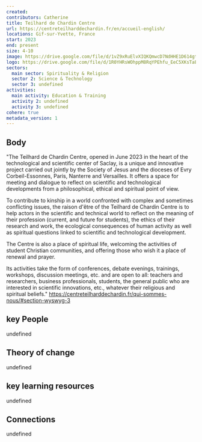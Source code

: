```yaml
---
created:
contributors: Catherine
title: Teilhard de Chardin Centre
url: https://centreteilharddechardin.fr/en/accueil-english/
locations: Gif-sur-Yvette, France
start: 2023
end: present
size: 4-10
image: https://drive.google.com/file/d/1vZ9xRuElvXIQKQmwcD7NdHHE1D614gtg/view?usp=drive_link
logo: https://drive.google.com/file/d/1R0YHRsWOhppM8RqYPEhfu_EeC5XKsTaE/view?usp=drive_link
sectors:
  main sector: Spirituality & Religion
  sector 2: Science & Technology
  sector 3: undefined
activities: 
  main activity: Education & Training
  activity 2: undefined
  activity 3: undefined
cohere: true
metadata_version: 1
---
```



## Body

"The Teilhard de Chardin Centre, opened in June 2023 in the heart of the technological and scientific center of Saclay, is a unique and innovative project carried out jointly by the Society of Jesus and the dioceses of Evry Corbeil-Essonnes, Paris, Nanterre and Versailles. It offers a space for meeting and dialogue to reflect on scientific and technological developments from a philosophical, ethical and spiritual point of view.

To contribute to kinship in a world confronted with complex and sometimes conflicting issues, the raison d'être of the Teilhard de Chardin Centre is to help actors in the scientific and technical world to reflect on the meaning of their profession (current, and future for students), the ethics of their research and work, the ecological consequences of human activity as well as spiritual questions linked to scientific and technological development.

The Centre is also a place of spiritual life, welcoming the activities of student Christian communities, and offering those who wish it a place of renewal and prayer.

Its activities take the form of conferences, debate evenings, trainings, workshops, discussion meetings, etc. and are open to all: teachers and researchers, business professionals, students, the general public who are interested in scientific innovations, etc., whatever their religious and spiritual beliefs."
https://centreteilharddechardin.fr/qui-sommes-nous/#section-wyswyg-3 

## key People

undefined

## Theory of change

undefined

## key learning resources

undefined

## Connections

undefined

